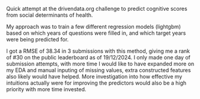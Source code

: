 Quick attempt at the drivendata.org challenge to predict cognitive scores from social determinants of health.

My approach was to train a few different regression models (lightgbm) based on which years of questions were filled in, and which target years were being predicted for.

I got a RMSE of 38.34 in 3 submissions with this method, giving me a rank of #30 on the public leaderboard as of 19/12/2024. I only made one day of submission attempts, with more time I would like to have expanded more on my EDA and manual inputing of missing values, extra constructed features also likely would have helped. More investigation into how effective my intuitions actually were for improving the predictors would also be a high priority with more time invested.
